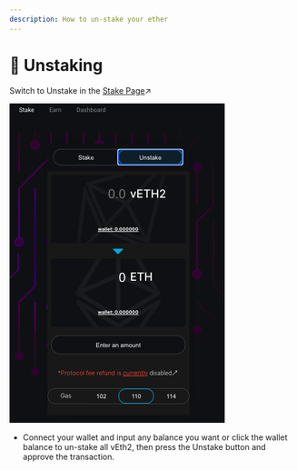 ```yaml
---
description: How to un-stake your ether
---
```


# 🧯 Unstaking

Switch to Unstake in the [Stake Page](https://www.sharedstake.org/stake)↗

![](../.gitbook/assets/sgt_v2_3.png)

* Connect your wallet and input any balance you want or click the wallet balance to un-stake all vEth2, then press the Unstake button and approve the transaction.

